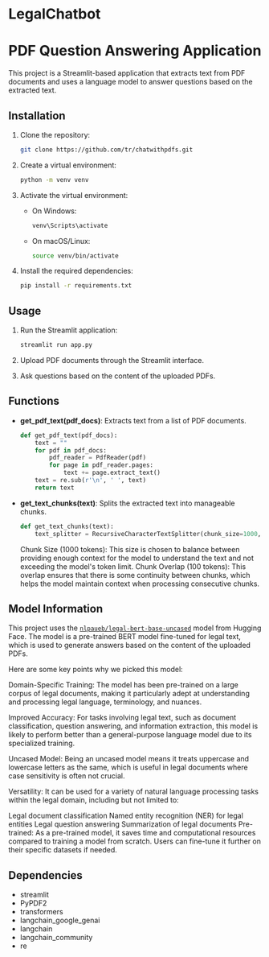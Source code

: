 # LegalChatbot

# PDF Question Answering Application

This project is a Streamlit-based application that extracts text from PDF documents and uses a language model to answer questions based on the extracted text.

## Installation

1. Clone the repository:
    ```sh
    git clone https://github.com/tr/chatwithpdfs.git
    ```

2. Create a virtual environment:
    ```sh
    python -m venv venv
    ```

3. Activate the virtual environment:
    - On Windows:
        ```sh
        venv\Scripts\activate
        ```
    - On macOS/Linux:
        ```sh
        source venv/bin/activate
        ```

4. Install the required dependencies:
    ```sh
    pip install -r requirements.txt
    ```

## Usage

1. Run the Streamlit application:
    ```sh
    streamlit run app.py
    ```

2. Upload PDF documents through the Streamlit interface.

3. Ask questions based on the content of the uploaded PDFs.

## Functions

- **get_pdf_text(pdf_docs)**: Extracts text from a list of PDF documents.
    ```python
    def get_pdf_text(pdf_docs):
        text = ""
        for pdf in pdf_docs:
            pdf_reader = PdfReader(pdf)
            for page in pdf_reader.pages:
                text += page.extract_text()
        text = re.sub(r'\n', ' ', text)
        return text
    ```

- **get_text_chunks(text)**: Splits the extracted text into manageable chunks.
    ```python
    def get_text_chunks(text):
        text_splitter = RecursiveCharacterTextSplitter(chunk_size=1000, chunk_overlap=100)
    ```
    Chunk Size (1000 tokens): This size is chosen to balance between providing enough context for the model to understand the text and not exceeding the model's token limit.
Chunk Overlap (100 tokens): This overlap ensures that there is some continuity between chunks, which helps the model maintain context when processing consecutive chunks.
## Model Information

This project uses the [`nlpaueb/legal-bert-base-uncased`](command:_github.copilot.openSymbolFromReferences?%5B%22nlpaueb%2Flegal-bert-base-uncased%22%2C%5B%7B%22uri%22%3A%7B%22%24mid%22%3A1%2C%22fsPath%22%3A%22c%3A%5C%5CGIG%5C%5CGIG2%5C%5CChatwithPDFs%5C%5Capp.py%22%2C%22_sep%22%3A1%2C%22external%22%3A%22file%3A%2F%2F%2Fc%253A%2FGIG%2FGIG2%2FChatwithPDFs%2Fapp.py%22%2C%22path%22%3A%22%2FC%3A%2FGIG%2FGIG2%2FChatwithPDFs%2Fapp.py%22%2C%22scheme%22%3A%22file%22%7D%2C%22pos%22%3A%7B%22line%22%3A72%2C%22character%22%3A18%7D%7D%5D%5D "Go to definition") model from Hugging Face. The model is a pre-trained BERT model fine-tuned for legal text, which is used to generate answers based on the content of the uploaded PDFs.

Here are some key points why we picked this model:

Domain-Specific Training: The model has been pre-trained on a large corpus of legal documents, making it particularly adept at understanding and processing legal language, terminology, and nuances.

Improved Accuracy: For tasks involving legal text, such as document classification, question answering, and information extraction, this model is likely to perform better than a general-purpose language model due to its specialized training.

Uncased Model: Being an uncased model means it treats uppercase and lowercase letters as the same, which is useful in legal documents where case sensitivity is often not crucial.

Versatility: It can be used for a variety of natural language processing tasks within the legal domain, including but not limited to:

Legal document classification
Named entity recognition (NER) for legal entities
Legal question answering
Summarization of legal documents
Pre-trained: As a pre-trained model, it saves time and computational resources compared to training a model from scratch. Users can fine-tune it further on their specific datasets if needed.

## Dependencies

- streamlit
- PyPDF2
- transformers
- langchain_google_genai
- langchain
- langchain_community
- re
